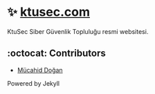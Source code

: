 # :sparkles: [ktusec.com](http://ktusec.com)

KtuSec Siber Güvenlik Topluluğu resmi websitesi.


## :octocat: Contributors

* [Mücahid Doğan](http://github.com/mucahiddogan)

Powered by Jekyll
